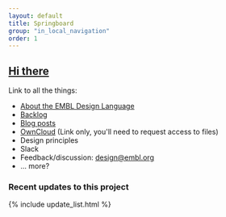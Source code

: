 ```yaml
---
layout: default
title: Springboard
group: "in_local_navigation"
order: 1
---
```

<h2><a href="{{ site.domain }}{{ site.baseurl }}">Hi there</a></h2>

Link to all the things:
- [About the EMBL Design Language](https://github.com/EMBL-Design-Language/About#about)
- [Backlog](https://github.com/orgs/EMBL-Design-Language/projects)
- [Blog posts](https://blogs.embl.org/communications/)
- [OwnCloud](https://oc.embl.de) (Link only, you'll need to request access to files)
- Design principles
- Slack
- Feedback/discussion: design@embl.org
- ... more?


<h3>Recent updates to this project</h3>
{% include update_list.html %}

